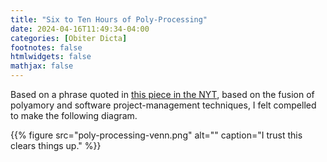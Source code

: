 ```yaml
---
title: "Six to Ten Hours of Poly-Processing"
date: 2024-04-16T11:49:34-04:00
categories: [Obiter Dicta]
footnotes: false
htmlwidgets: false
mathjax: false
---
```


Based on a phrase quoted in [this piece in the NYT](https://www.nytimes.com/interactive/2024/04/15/magazine/polycule-polyamory-boston.html?unlocked_article_code=1.k00.RFj3.Q2PR9XD-kpkE&smid=nytcore-ios-share&referringSource=articleShare&ugrp=u&sgrp=c-cb), based on the fusion of polyamory and software project-management techniques, I felt compelled to make the following diagram.

{{% figure src="poly-processing-venn.png" alt="" caption="I trust this clears things up." %}}


